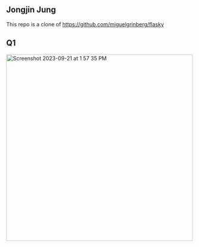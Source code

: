 ## Jongjin Jung
This repo is a clone of https://github.com/miguelgrinberg/flasky
## Q1
<img width="499" alt="Screenshot 2023-09-21 at 1 57 35 PM" src="https://github.com/jongjin-j/ECE444-F2023-Lab1/assets/79180910/79085e3b-992e-43a2-a89e-793f282a16bb">

